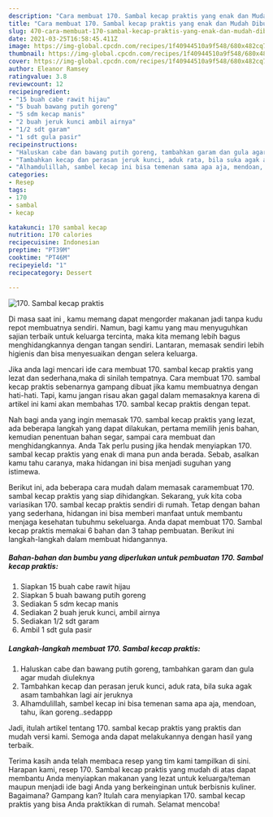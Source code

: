 ```yaml
---
description: "Cara membuat 170. Sambal kecap praktis yang enak dan Mudah Dibuat"
title: "Cara membuat 170. Sambal kecap praktis yang enak dan Mudah Dibuat"
slug: 470-cara-membuat-170-sambal-kecap-praktis-yang-enak-dan-mudah-dibuat
date: 2021-03-25T16:58:45.411Z
image: https://img-global.cpcdn.com/recipes/1f40944510a9f548/680x482cq70/170-sambal-kecap-praktis-foto-resep-utama.jpg
thumbnail: https://img-global.cpcdn.com/recipes/1f40944510a9f548/680x482cq70/170-sambal-kecap-praktis-foto-resep-utama.jpg
cover: https://img-global.cpcdn.com/recipes/1f40944510a9f548/680x482cq70/170-sambal-kecap-praktis-foto-resep-utama.jpg
author: Eleanor Ramsey
ratingvalue: 3.8
reviewcount: 12
recipeingredient:
- "15 buah cabe rawit hijau"
- "5 buah bawang putih goreng"
- "5 sdm kecap manis"
- "2 buah jeruk kunci ambil airnya"
- "1/2 sdt garam"
- "1 sdt gula pasir"
recipeinstructions:
- "Haluskan cabe dan bawang putih goreng, tambahkan garam dan gula agar mudah diuleknya"
- "Tambahkan kecap dan perasan jeruk kunci, aduk rata, bila suka agak asam tambahkan lagi air jeruknya"
- "Alhamdulillah, sambel kecap ini bisa temenan sama apa aja, mendoan, tahu, ikan goreng..sedappp"
categories:
- Resep
tags:
- 170
- sambal
- kecap

katakunci: 170 sambal kecap 
nutrition: 170 calories
recipecuisine: Indonesian
preptime: "PT39M"
cooktime: "PT46M"
recipeyield: "1"
recipecategory: Dessert

---
```



![170. Sambal kecap praktis](https://img-global.cpcdn.com/recipes/1f40944510a9f548/680x482cq70/170-sambal-kecap-praktis-foto-resep-utama.jpg)

Di masa  saat ini , kamu memang dapat mengorder makanan jadi tanpa kudu repot membuatnya sendiri. Namun, bagi kamu yang mau menyuguhkan sajian terbaik untuk keluarga tercinta, maka kita memang lebih bagus menghidangkannya dengan tangan sendiri. Lantaran, memasak sendiri lebih higienis dan bisa menyesuaikan dengan selera keluarga.

Jika anda lagi mencari ide cara membuat 170. sambal kecap praktis yang lezat dan sederhana,maka di sinilah tempatnya. Cara membuat 170. sambal kecap praktis  sebenarnya gampang dibuat jika kamu membuatnya dengan hati-hati. Tapi, kamu jangan risau akan gagal dalam memasaknya 
karena di artikel ini kami akan membahas 170. sambal kecap praktis dengan tepat.  



Nah bagi anda yang ingin memasak 170. sambal kecap praktis yang lezat, ada beberapa langkah yang dapat dilakukan, pertama memilih jenis bahan, kemudian penentuan bahan segar, sampai cara membuat dan menghidangkannya. Anda Tak perlu pusing jika hendak menyiapkan 170. sambal kecap praktis yang enak di mana pun anda berada. Sebab, asalkan kamu  tahu caranya, maka hidangan ini bisa menjadi suguhan yang istimewa.

Berikut ini, ada beberapa cara mudah dalam memasak caramembuat 170. sambal kecap praktis yang siap dihidangkan. Sekarang, yuk kita coba variasikan 170. sambal kecap praktis sendiri di rumah. Tetap dengan bahan yang sederhana, hidangan ini bisa memberi manfaat untuk membantu menjaga kesehatan tubuhmu sekeluarga. Anda dapat membuat 170. Sambal kecap praktis memakai 6 bahan dan 3 tahap pembuatan. Berikut ini langkah-langkah dalam membuat hidangannya.

<!--inarticleads1-->

##### Bahan-bahan dan bumbu yang diperlukan untuk pembuatan 170. Sambal kecap praktis:

1. Siapkan 15 buah cabe rawit hijau
1. Siapkan 5 buah bawang putih goreng
1. Sediakan 5 sdm kecap manis
1. Sediakan 2 buah jeruk kunci, ambil airnya
1. Sediakan 1/2 sdt garam
1. Ambil 1 sdt gula pasir




<!--inarticleads2-->

##### Langkah-langkah membuat 170. Sambal kecap praktis:

1. Haluskan cabe dan bawang putih goreng, tambahkan garam dan gula agar mudah diuleknya
1. Tambahkan kecap dan perasan jeruk kunci, aduk rata, bila suka agak asam tambahkan lagi air jeruknya
1. Alhamdulillah, sambel kecap ini bisa temenan sama apa aja, mendoan, tahu, ikan goreng..sedappp




Jadi, itulah artikel tentang  170. sambal kecap praktis  yang praktis dan mudah versi kami. Semoga anda dapat melakukannya dengan hasil yang terbaik. 

Terima kasih anda telah membaca resep yang tim kami tampilkan di sini. Harapan kami, resep  170. Sambal kecap praktis yang mudah di atas dapat membantu Anda menyiapkan makanan yang lezat untuk keluarga/teman maupun menjadi ide bagi Anda yang berkeinginan untuk berbisnis kuliner. Bagaimana? Gampang kan? Itulah cara menyiapkan 170. sambal kecap praktis yang bisa Anda praktikkan di rumah. Selamat mencoba!

